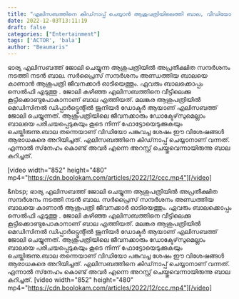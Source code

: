 ```yaml
---
title: "എലിസബത്തിനെ കിഡ്‌നാപ്പ് ചെയ്യാൻ ആശുപത്രിയിലെത്തി ബാല, വീഡിയോ വൈറൽ"
date: 2022-12-03T13:11:19
draft: false
categories: ["Entertainment"]
tags: ['ACTOR', 'bala']
author: "Beaumaris"
---
```


ഭാര്യ എലിസബത്ത് ജോലി ചെയ്യുന്ന ആശുപത്രിയിൽ അപ്രതീക്ഷിത സന്ദർശനം നടത്തി നടൻ ബാല. സർപ്രൈസ് സന്ദർശനം അണ്ഡത്തിയ ബാലയെ കാണാൻ ആശുപത്രി ജീവനക്കാർ ഓടിയെത്തും. ഏവരും ബാലക്കൊപ്പം സെൽഫി എടുത്തു . ജോലി കഴിഞ്ഞ എലിസബത്തിനെ വീട്ടിലെക്കു കൂട്ടിക്കൊണ്ടുപോകാനാണ് ബാല എത്തിയത്. മലങ്കര ആശുപത്രിയിൽ മെഡിസിനൽ ഡിപ്പാർട്ട്മെന്റിൽ ജൂനിയർ ഡോക്ടർ ആയാണ് എലിസബത്ത് ജോലി ചെയ്യുന്നത്. ആശുപത്രിയിലെ ജീവനക്കാരും ഡോക്ടേഴ്‌സുമെല്ലാം ബാലയെ പരിചയപ്പെടുകയും കൂടെ നിന്ന് ഫോട്ടോയെടുക്കുകയും ചെയ്തിരുന്നു.ബാല തന്നെയാണ് വിഡിയോ പങ്കുവച്ച ശേഷം ഈ വിശേഷങ്ങള്‍ ആരാധകരെ അറിയിച്ചത്. എലിസബത്തിനെ കിഡ്‌നാപ്പ് ചെയ്യാനാണ് വന്നത്. എന്നാല്‍ സ്‌നേഹം കൊണ്ട് അവര്‍ എന്നെ അറസ്റ്റ് ചെയ്തുവെന്നായിരുന്നു ബാല കുറിച്ചത്.

[video width="852" height="480" mp4="https://cdn.boolokam.com/articles/2022/12/ccc.mp4"][/video]

&amp;nbsp;
ഭാര്യ എലിസബത്ത് ജോലി ചെയ്യുന്ന ആശുപത്രിയിൽ അപ്രതീക്ഷിത സന്ദർശനം നടത്തി നടൻ ബാല. സർപ്രൈസ് സന്ദർശനം അണ്ഡത്തിയ ബാലയെ കാണാൻ ആശുപത്രി ജീവനക്കാർ ഓടിയെത്തും. ഏവരും ബാലക്കൊപ്പം സെൽഫി എടുത്തു . ജോലി കഴിഞ്ഞ എലിസബത്തിനെ വീട്ടിലെക്കു കൂട്ടിക്കൊണ്ടുപോകാനാണ് ബാല എത്തിയത്. മലങ്കര ആശുപത്രിയിൽ മെഡിസിനൽ ഡിപ്പാർട്ട്മെന്റിൽ ജൂനിയർ ഡോക്ടർ ആയാണ് എലിസബത്ത് ജോലി ചെയ്യുന്നത്. ആശുപത്രിയിലെ ജീവനക്കാരും ഡോക്ടേഴ്‌സുമെല്ലാം ബാലയെ പരിചയപ്പെടുകയും കൂടെ നിന്ന് ഫോട്ടോയെടുക്കുകയും ചെയ്തിരുന്നു.ബാല തന്നെയാണ് വിഡിയോ പങ്കുവച്ച ശേഷം ഈ വിശേഷങ്ങള്‍ ആരാധകരെ അറിയിച്ചത്. എലിസബത്തിനെ കിഡ്‌നാപ്പ് ചെയ്യാനാണ് വന്നത്. എന്നാല്‍ സ്‌നേഹം കൊണ്ട് അവര്‍ എന്നെ അറസ്റ്റ് ചെയ്തുവെന്നായിരുന്നു ബാല കുറിച്ചത്. [video width="852" height="480" mp4="https://cdn.boolokam.com/articles/2022/12/ccc.mp4"][/video] &nbsp;
